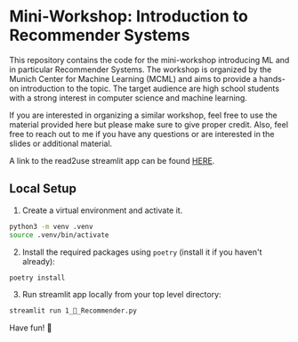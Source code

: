 # Mini-Workshop: Introduction to Recommender Systems

This repository contains the code for the mini-workshop introducing ML and in particular Recommender Systems. The workshop is organized by the Munich Center for Machine Learning (MCML) and aims to provide a hands-on introduction to the topic. The target audience are high school students with a strong interest in computer science and machine learning.

If you are interested in organizing a similar workshop, feel free to use the material provided here but please make sure to give proper credit. Also, feel free to reach out to me if you have any questions or are interested in the slides or additional material.

A link to the read2use streamlit app can be found [HERE](https://emanuelsommer-recommender-workshop-1--recommender-rc8jfb.streamlit.app/).

## Local Setup

1. Create a virtual environment and activate it.

```bash
python3 -m venv .venv
source .venv/bin/activate
```

2. Install the required packages using `poetry` (install it if you haven't already):

```bash
poetry install
```

3. Run streamlit app locally from your top level directory:

```bash
streamlit run 1_🤖_Recommender.py
```

Have fun! 🚀